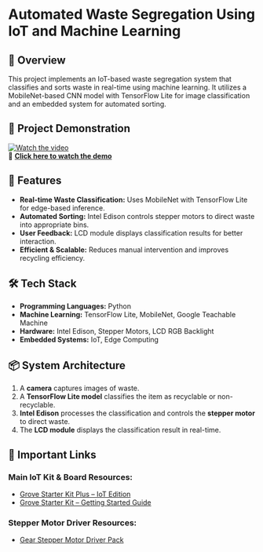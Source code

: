 # Automated Waste Segregation Using IoT and Machine Learning  

## 📌 Overview  
This project implements an IoT-based waste segregation system that classifies and sorts waste in real-time using machine learning. It utilizes a MobileNet-based CNN model with TensorFlow Lite for image classification and an embedded system for automated sorting.  

## 🎥 Project Demonstration  
[![Watch the video](https://img.youtube.com/vi/05wm3ccaHDI/maxresdefault.jpg)](https://youtu.be/05wm3ccaHDI)  
🔗 **[Click here to watch the demo](https://youtu.be/05wm3ccaHDI)**  

## 🚀 Features  
- **Real-time Waste Classification:** Uses MobileNet with TensorFlow Lite for edge-based inference.  
- **Automated Sorting:** Intel Edison controls stepper motors to direct waste into appropriate bins.  
- **User Feedback:** LCD module displays classification results for better interaction.  
- **Efficient & Scalable:** Reduces manual intervention and improves recycling efficiency.  

## 🛠️ Tech Stack  
- **Programming Languages:** Python  
- **Machine Learning:** TensorFlow Lite, MobileNet, Google Teachable Machine  
- **Hardware:** Intel Edison, Stepper Motors, LCD RGB Backlight  
- **Embedded Systems:** IoT, Edge Computing  

## 📦 System Architecture  
1. A **camera** captures images of waste.  
2. A **TensorFlow Lite model** classifies the item as recyclable or non-recyclable.  
3. **Intel Edison** processes the classification and controls the **stepper motor** to direct waste.  
4. The **LCD module** displays the classification result in real-time.  

## 🔗 Important Links  
### **Main IoT Kit & Board Resources:**  
- [Grove Starter Kit Plus – IoT Edition](https://seeeddoc.github.io/Grove_Starter_Kit_Plus-IoT_Edition/)  
- [Grove Starter Kit – Getting Started Guide](https://ssg-drd-iot.github.io/getting-started-guides/docs/sensor_examples/grove_starter_kit/details-green_box.html)  

### **Stepper Motor Driver Resources:**  
- [Gear Stepper Motor Driver Pack](https://wiki.seeedstudio.com/Gear_Stepper_Motor_Driver_Pack/)  

